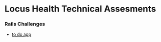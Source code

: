 # Locus Health Technical Assesments
### Rails Challenges
- [to do app](https://github.com/BroadAxeC3/challenge-app/tree/main/rails/to-do-list)
